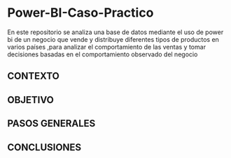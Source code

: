 # Power-BI-Caso-Practico
En este repositorio se analiza una base de datos mediante el uso de power bi de un negocio que vende y distribuye diferentes tipos de productos en varios países ,para analizar el comportamiento de las ventas y tomar decisiones basadas en el comportamiento observado del negocio
## CONTEXTO
## OBJETIVO
## PASOS GENERALES
## CONCLUSIONES
